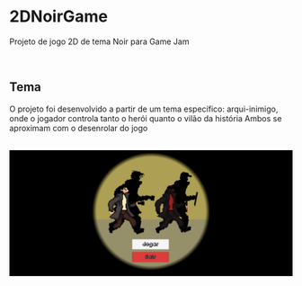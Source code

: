 # 2DNoirGame
<p>Projeto de jogo 2D de tema Noir para Game Jam</p>
<br>
<h2>Tema</h2>
<p>O projeto foi desenvolvido a partir de um tema específico: arqui-inimigo, onde o jogador controla tanto o herói quanto o vilão da história Ambos se aproximam com o desenrolar do jogo</p>
<br>
<img src="/assets/img/Screenshot_1.png"/>
